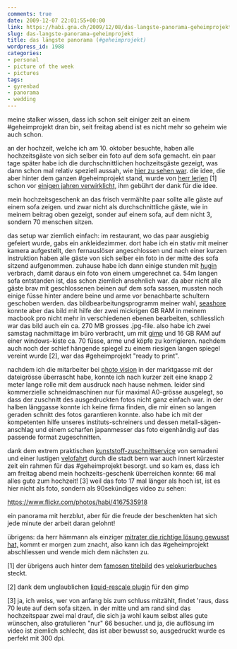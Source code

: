 ```yaml
---
comments: true
date: 2009-12-07 22:01:55+00:00
link: https://habi.gna.ch/2009/12/08/das-langste-panorama-geheimprojekt/
slug: das-langste-panorama-geheimprojekt
title: das längste panorama (#geheimprojekt)
wordpress_id: 1988
categories:
- personal
- picture of the week
- pictures
tags:
- gyrenbad
- panorama
- wedding
---
```


meine stalker wissen, dass ich schon seit einiger zeit an einem #geheimprojekt dran bin, seit freitag abend ist es nicht mehr so geheim wie auch schon.

an der hochzeit, welche ich am 10. oktober besuchte, haben alle hochzeitsgäste von sich selber ein foto auf dem sofa gemacht. ein paar tage später habe ich die durchschnittlichen hochzeitsgäste gezeigt, was dann schon mal relativ speziell aussah, wie [hier zu sehen war](https://habi.gna.ch/2009/10/14/durchschnittliche-hochzeitsbesucher/). die idee, die aber hinter dem ganzen #geheimprojekt stand, wurde von [herr lerjen](http://www.arua.ch/) [1] schon vor [einigen jahren verwirklicht](http://www.arua.ch/pics/75.html), ihm gebührt der dank für die idee.

mein hochzeitsgeschenk an das frisch vermählte paar sollte alle gäste auf einem sofa zeigen. und zwar nicht als durchschnittliche gäste, wie in meinem beitrag oben gezeigt, sonder auf einem sofa, auf dem nicht 3, sondern 70 menschen sitzen.

das setup war ziemlich einfach: im restaurant, wo das paar ausgiebig gefeiert wurde, gabs ein ankleidezimmer. dort habe ich ein stativ mit meiner kamera aufgestellt, den fernauslöser angeschlossen und nach einer kurzen instruktion haben alle gäste von sich selber ein foto in der mitte des sofa sitzend aufgenommen. zuhause habe ich dann einige stunden mit [hugin](http://hugin.sourceforge.net/) verbrach, damit daraus ein foto von einem umgerechnet ca. 54m langen sofa entstanden ist, das schon ziemlich ansehnlich war. da aber nicht alle gäste brav mit geschlossenen beinen auf dem sofa sassen, mussten noch einige füsse hinter andere beine und arme vor benachbarte schultern geschoben werden. das bildbearbeitungsprogramm meiner wahl, [seashore](http://seashore.sourceforge.net/) konnte aber das bild mit hilfe der zwei mickrigen GB RAM in meinem macbook pro nicht mehr in verschiedenen ebenen bearbeiten, schliesslich war das bild auch ein ca. 270 MB grosses .jpg-file. also habe ich zwei samstag nachmittage im büro verbracht, um mit [gimp](http://www.gimp.org/) und 16 GB RAM auf einer windows-kiste ca. 70 füsse, arme und köpfe zu korrigieren. nachdem auch noch der schief hängende spiegel zu einem riesigen langen spiegel vereint wurde [2], war das #geheimprojekt "ready to print".

nachdem ich die mitarbeiter bei [photo vision](http://photovision.ch/neu/index.php?menu=Seitenangebot&lan=d&id=1) in der marktgasse mit der dateigrösse überrascht habe, konnte ich nach kurzer zeit eine knapp 2 meter lange rolle mit dem ausdruck nach hause nehmen. leider sind kommerzielle schneidmaschinen nur für maximal A0-grösse ausgelegt, so dass der zuschnitt des ausgedruckten fotos nicht ganz einfach war. in der halben länggasse konnte ich keine firma finden, die mir einen so langen geraden schnitt des fotos garantieren konnte. also habe ich mit der kompetenten hilfe unseres instituts-schreiners und dessen metall-sägen-anschlag und einem scharfen japanmesser das foto eigenhändig auf das passende format zugeschnitten.

dank dem extrem praktischen [kunststoff-zuschnittservice](http://www.semadeni.com:80/index.cfm?D43026331185B8C4BA9114EE150D9784) von semadeni und einer lustigen [velofahrt](http://identi.ca/notice/16002343) durch die stadt bern war auch innert kürzester zeit ein rahmen für das #geheimprojekt besorgt. und so kam es, dass ich am freitag abend mein hochzeits-geschenk überreichen konnte: 66 mal alles gute zum hochzeit! [3] weil das foto 17 mal länger als hoch ist, ist es hier nicht als foto, sondern als 90sekündiges video zu sehen:

https://www.flickr.com/photos/habi/4167535918

ein panorama mit herzblut, aber für die freude der beschenkten hat sich jede minute der arbeit daran gelohnt!

übrigens: da herr hämmann als einziger [mitrater die richtige lösung gewusst hat,](https://habi.gna.ch/2009/10/14/durchschnittliche-hochzeitsbesucher/#comment-12688) kommt er morgen zum znacht, also kann ich das #geheimprojekt abschliessen und wende mich dem nächsten zu.

[1] der übrigens auch hinter dem [famosen titelbild](http://www.arua.ch/insp/206.html) des [velokurierbuches](https://velokurierbern.ch/ueber-uns/velokurierbuch.html) steckt.

[2] dank dem unglaublichen [liquid-rescale plugin](http://liquidrescale.wikidot.com/) für den gimp

[3] ja, ich weiss, wer von anfang bis zum schluss mitzählt, findet 'raus, dass 70 leute auf dem sofa sitzen. in der mitte und am rand sind das hochzeitspaar zwei mal drauf, die sich ja wohl kaum selbst alles gute wünschen, also gratulieren "nur" 66 besucher. und ja, die auflösung im video ist ziemlich schlecht, das ist aber bewusst so, ausgedruckt wurde es perfekt mit 300 dpi.
